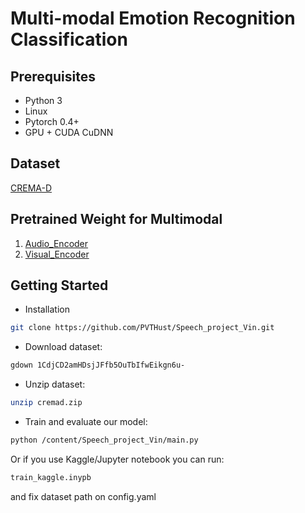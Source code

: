# Multi-modal Emotion Recognition Classification
## Prerequisites
- Python 3
- Linux
- Pytorch 0.4+
- GPU + CUDA CuDNN
## Dataset
[CREMA-D](https://www.kaggle.com/datasets/phmvittin/cremad-1)
## Pretrained Weight for Multimodal
1. [Audio_Encoder](https://www.kaggle.com/datasets/phmvittin/weight-asr)
2. [Visual_Encoder](https://www.kaggle.com/datasets/phmvittin/weight-cremad)

<!-- **Training Guidline** -->
<!-- This source code train with Kaggle using Pytorch version 
1. You need pip install timm version 0.4.5 for load Audio_Encoder
2. Using config.yaml to fix the name folder dataset, weight load
3. Run train_kaggle.inypb for training -->
## Getting Started
- Installation
``` bash
git clone https://github.com/PVTHust/Speech_project_Vin.git
```
- Download dataset: 
```bash
gdown 1CdjCD2amHDsjJFfb5OuTbIfwEikgn6u-
```
- Unzip dataset:    
```bash
unzip cremad.zip
```
- Train and evaluate our model:
```bash
python /content/Speech_project_Vin/main.py
```

Or if you use Kaggle/Jupyter notebook you can run:
```bash
train_kaggle.inypb
```
and fix dataset path on config.yaml
